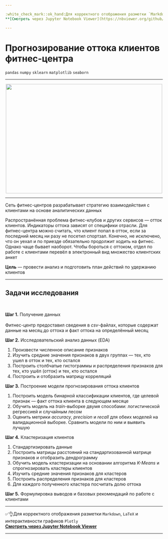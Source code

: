 ```yaml
---

:white_check_mark::ok_hand:Для корректного отображения разметки `Markdown`, `LaTeX` и интерактивности графиков `Plotly` </br>
**[Cмотреть через Jupyter Notebook Viewer](https://nbviewer.org/github/NikitaGirya/predicting_customer_churn/blob/main/Girya_predicting_customer_churn.ipynb)**

---
```


# Прогнозирование оттока клиентов фитнес-центра

`pandas`  `numpy`  `sklearn`  `matplotlib`  `seaborn`

---

<p align='center'>
  <img src='https://riseapps.co/wp-content/uploads/2020/10/Cover-1024x768.png' width=500 height=350 />
</p>

---

Сеть фитнес-центров разрабатывает стратегию взаимодействия с клиентами на основе аналитических данных

Распространённая проблема фитнес-клубов и других сервисов — отток клиентов. Индикаторы оттока зависят от специфики отрасли. Для фитнес-центра можно считать, что клиент попал в отток, если за последний месяц ни разу не посетил спортзал. Конечно, не исключено, что он уехал и по приезде обязательно продолжит ходить на фитнес. Однако чаще бывает наоборот. Чтобы бороться с оттоком, отдел по работе с клиентами перевёл в электронный вид множество клиентских анкет 

**Цель** — провести анализ и подготовить план действий по удержанию клиентов

---

## Задачи исследования

<br/>

**Шаг 1.** Получение данных <br/> <br/> 
Фитнес-центр предоставил сведения в *csv*-файлах, которые содержат данные на месяц до оттока и факт оттока на определённый месяц

**Шаг 2.** Исследовательский анализ данных (EDA)
1. Произвести численное описание признаков
2. Изучить средние значения признаков в двух группах — тех, кто ушел в отток и тех, кто остался
3. Построить столбчатые гистограммы и распределения признаков для тех, кто ушёл (отток) и тех, кто остался
4. Построить и отобразить матрицу корреляций

**Шаг 3.** Построение модели прогнозирования оттока клиентов
1. Построить модель бинарной классификации клиентов, где целевой признак — факт оттока клиента в следующем месяце
2. Обучить модель на *train*-выборке двумя способами: логистической регрессией и случайным лесом
3. Оценить метрики *accuracy*, *precision* и *recall* для обеих моделей на валидационной выборке. Сравнить модели по ним и выявить лучшую

**Шаг 4.** Кластеризация клиентов
1. Стандартизировать данные
2. Построить матрицы расстояний на стандартизованной матрице признаков и отобразить дендрограмму
3. Обучить модель кластеризации на основании алгоритма *K-Means* и спрогнозировать кластеры клиентов
4. Изучить средние значения признаков для кластеров
5. Построить распределения признаков для кластеров
6. Для каждого полученного кластера посчитать долю оттока

**Шаг 5.** Формулировка выводов и базовых рекомендаций по работе с клиентами

---

:white_check_mark::ok_hand:Для корректного отображения разметки `Markdown`, `LaTeX` и интерактивности графиков `Plotly` </br>
**[Cмотреть через Jupyter Notebook Viewer](https://nbviewer.org/github/NikitaGirya/predicting_customer_churn/blob/main/Girya_predicting_customer_churn.ipynb)**

---
